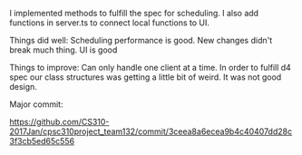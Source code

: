I implemented methods to fulfill the spec for scheduling. I also add functions in server.ts to connect local functions to UI.

Things did well: Scheduling performance is good. New changes didn't break much thing. UI is good 

Things to improve: Can only handle one client at a time. In order to fulfill d4 spec our class structures was getting a little bit 
of weird. It was not good design.

Major commit:

https://github.com/CS310-2017Jan/cpsc310project_team132/commit/3ceea8a6ecea9b4c40407dd28c3f3cb5ed65c556
